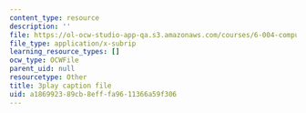```yaml
---
content_type: resource
description: ''
file: https://ol-ocw-studio-app-qa.s3.amazonaws.com/courses/6-004-computation-structures-spring-2017/a186992389cb8efffa9611366a59f306_VHVsCE9XmQk.srt
file_type: application/x-subrip
learning_resource_types: []
ocw_type: OCWFile
parent_uid: null
resourcetype: Other
title: 3play caption file
uid: a1869923-89cb-8eff-fa96-11366a59f306
---
```

